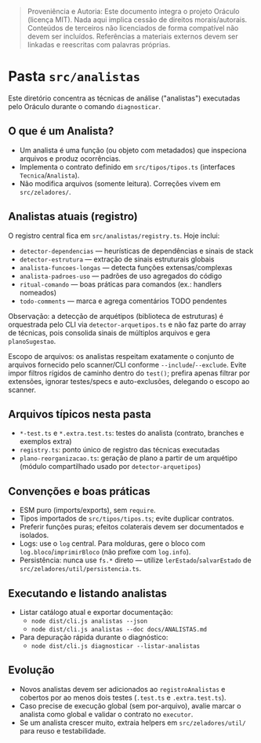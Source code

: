 > Proveniência e Autoria: Este documento integra o projeto Oráculo (licença MIT).
> Nada aqui implica cessão de direitos morais/autorais.
> Conteúdos de terceiros não licenciados de forma compatível não devem ser incluídos.
> Referências a materiais externos devem ser linkadas e reescritas com palavras próprias.

# Pasta `src/analistas`

Este diretório concentra as técnicas de análise ("analistas") executadas pelo Oráculo durante o comando `diagnosticar`.

## O que é um Analista?

- Um analista é uma função (ou objeto com metadados) que inspeciona arquivos e produz ocorrências.
- Implementa o contrato definido em `src/tipos/tipos.ts` (interfaces `Tecnica`/`Analista`).
- Não modifica arquivos (somente leitura). Correções vivem em `src/zeladores/`.

## Analistas atuais (registro)

O registro central fica em `src/analistas/registry.ts`. Hoje inclui:

- `detector-dependencias` — heurísticas de dependências e sinais de stack
- `detector-estrutura` — extração de sinais estruturais globais
- `analista-funcoes-longas` — detecta funções extensas/complexas
- `analista-padroes-uso` — padrões de uso agregados do código
- `ritual-comando` — boas práticas para comandos (ex.: handlers nomeados)
- `todo-comments` — marca e agrega comentários TODO pendentes

Observação: a detecção de arquétipos (biblioteca de estruturas) é orquestrada pelo CLI via `detector-arquetipos.ts` e não faz parte do array de técnicas, pois consolida sinais de múltiplos arquivos e gera `planoSugestao`.

Escopo de arquivos: os analistas respeitam exatamente o conjunto de arquivos fornecido pelo scanner/CLI conforme `--include`/`--exclude`. Evite impor filtros rígidos de caminho dentro do `test()`; prefira apenas filtrar por extensões, ignorar testes/specs e auto-exclusões, delegando o escopo ao scanner.

## Arquivos típicos nesta pasta

- `*-test.ts` e `*.extra.test.ts`: testes do analista (contrato, branches e exemplos extra)
- `registry.ts`: ponto único de registro das técnicas executadas
- `plano-reorganizacao.ts`: geração de plano a partir de um arquétipo (módulo compartilhado usado por `detector-arquetipos`)

## Convenções e boas práticas

- ESM puro (imports/exports), sem `require`.
- Tipos importados de `src/tipos/tipos.ts`; evite duplicar contratos.
- Preferir funções puras; efeitos colaterais devem ser documentados e isolados.
- Logs: use o `log` central. Para molduras, gere o bloco com `log.bloco`/`imprimirBloco` (não prefixe com `log.info`).
- Persistência: nunca use `fs.*` direto — utilize `lerEstado`/`salvarEstado` de `src/zeladores/util/persistencia.ts`.

## Executando e listando analistas

- Listar catálogo atual e exportar documentação:
  - `node dist/cli.js analistas --json`
  - `node dist/cli.js analistas --doc docs/ANALISTAS.md`
- Para depuração rápida durante o diagnóstico:
  - `node dist/cli.js diagnosticar --listar-analistas`

## Evolução

- Novos analistas devem ser adicionados ao `registroAnalistas` e cobertos por ao menos dois testes (`.test.ts` e `.extra.test.ts`).
- Caso precise de execução global (sem por-arquivo), avalie marcar o analista como global e validar o contrato no `executor`.
- Se um analista crescer muito, extraia helpers em `src/zeladores/util/` para reuso e testabilidade.
